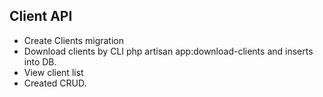 ## Client API

<ul>
    <li>Create Clients migration</li> 
    <li>Download clients by  CLI php artisan app:download-clients and inserts into DB.</li>
    <li>View client list</li>
    <li>Created CRUD.</li>
</ul>